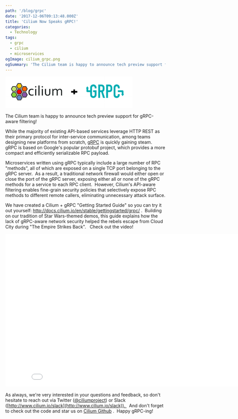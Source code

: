 ```yaml
---
path: '/blog/grpc'
date: '2017-12-06T09:13:48.000Z'
title: 'Cilium Now Speaks gRPC!'
categories:
  - Technology
tags:
  - grpc
  - cilium
  - microservices
ogImage: cilium_grpc.png
ogSummary: 'The Cilium team is happy to announce tech preview support for gRPC-aware filtering!'
---
```


![](cilium_grpc.png)

The Cilium team is happy to announce tech preview support for gRPC-aware filtering!

While the majority of existing API-based services leverage HTTP REST as their primary protocol for inter-service communication, among teams designing new platforms from scratch, [gRPC](http://www.grpc.io) is quickly gaining steam.  gRPC is based on Google's popular protobuf project, which provides a more compact and efficiently serializable RPC payload.

Microservices written using gRPC typically include a large number of RPC "methods", all of which are exposed on a single TCP port belonging to the gRPC server.  As a result, a traditional network firewall would either open or close the port of the gRPC server, exposing either all or none of the gRPC methods for a service to each RPC client.  However, Cilium's API-aware filtering enables fine-grain security policies that selectively expose RPC methods to different remote callers, eliminating unnecessary attack surface.

We have created a Cilium + gRPC "Getting Started Guide" so you can try it out yourself: http://docs.cilium.io/en/stable/gettingstarted/grpc/ .  Building on our tradition of Star Wars-themed demos, this guide explains how the lack of gRPC-aware network security helped the rebels escape from Cloud City during "The Empire Strikes Back".   Check out the video!

<iframe src="//www.youtube.com/embed/-aUHGeBRDPU?wmode=opaque&amp;enablejsapi=1" height="480" width="854" scrolling="no" frameborder="0" allowfullscreen=""></iframe>

As always, we're very interested in your questions and feedback, so don't hesitate to reach out via Twitter ([@ciliumproject](https://twitter.com/ciliumproject)) or Slack ([http://www.cilium.io/slack](http://www.cilium.io/slack)).   And don't forget to check out the code and star us on [Cilium Github](http://github.com/cilium/cilium) .  Happy gRPC-ing!
